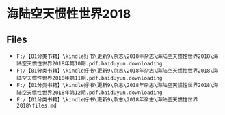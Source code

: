 # 海陆空天惯性世界2018

## Files

- `F:/【01分类书籍】\kindle好书\更新9\杂志\2018年杂志\海陆空天惯性世界2018\海陆空天惯性世界2018年第10期.pdf.baiduyun.downloading`
- `F:/【01分类书籍】\kindle好书\更新9\杂志\2018年杂志\海陆空天惯性世界2018\海陆空天惯性世界2018年第11期.pdf.baiduyun.downloading`
- `F:/【01分类书籍】\kindle好书\更新9\杂志\2018年杂志\海陆空天惯性世界2018\海陆空天惯性世界2018年第12期.pdf.baiduyun.downloading`
- `F:/【01分类书籍】\kindle好书\更新9\杂志\2018年杂志\海陆空天惯性世界2018\files.md`
